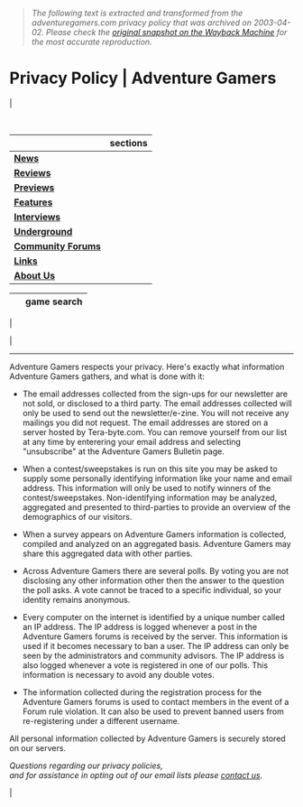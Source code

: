 > *The following text is extracted and transformed from the adventuregamers.com privacy policy that was archived on 2003-04-02. Please check the [original snapshot on the Wayback Machine](https://web.archive.org/web/20030402021513id_/http%3A//www.adventuregamers.com/privacy.php) for the most accurate reproduction.*

# Privacy Policy | Adventure Gamers

| 

[   
](http://www.adventuregamers.com/)

|   | **sections**  
---|---  
| **[News](https://web.archive.org/web/20030402021513id_/http%3A//www.adventuregamers.com/newsarchives.php)**  
| **[Reviews](https://web.archive.org/web/20030402021513id_/http%3A//www.adventuregamers.com/reviews.php)**  
| **[Previews](https://web.archive.org/web/20030402021513id_/http%3A//www.adventuregamers.com/previews.php)**  
| **[Features](https://web.archive.org/web/20030402021513id_/http%3A//www.adventuregamers.com/features.php)**  
| **[Interviews](https://web.archive.org/web/20030402021513id_/http%3A//www.adventuregamers.com/interviews.php)**  
| **[Underground](https://web.archive.org/web/20030402021513id_/http%3A//www.adventuregamers.com/underground/index.php)**  
| **[Community Forums](https://web.archive.org/web/20030402021513id_/http%3A//www.adventuregamers.com/forums/index.php)**  
| **[Links](https://web.archive.org/web/20030402021513id_/http%3A//www.adventuregamers.com/links.php)**  
| **[About Us](https://web.archive.org/web/20030402021513id_/http%3A//www.adventuregamers.com/about/index.php)**  
  
  | **game search**  
---|---  
|   
  
| 

  


* * *

Adventure Gamers respects your privacy. Here's exactly what information Adventure Gamers gathers, and what is done with it:

  * The email addresses collected from the sign-ups for our newsletter are not sold, or disclosed to a third party. The email addresses collected will only be used to send out the newsletter/e-zine. You will not receive any mailings you did not request. The email addresses are stored on a server hosted by Tera-byte.com. You can remove yourself from our list at any time by enterering your email address and selecting "unsubscribe" at the Adventure Gamers Bulletin page.

  * When a contest/sweepstakes is run on this site you may be asked to supply some personally identifying information like your name and email address. This information will only be used to notify winners of the contest/sweepstakes. Non-identifying information may be analyzed, aggregated and presented to third-parties to provide an overview of the demographics of our visitors. 
  * When a survey appears on Adventure Gamers information is collected, compiled and analyzed on an aggregated basis. Adventure Gamers may share this aggregated data with other parties. 
  * Across Adventure Gamers there are several polls. By voting you are not disclosing any other information other then the answer to the question the poll asks. A vote cannot be traced to a specific individual, so your identity remains anonymous. 
  * Every computer on the internet is identified by a unique number called an IP address. The IP address is logged whenever a post in the Adventure Gamers forums is received by the server. This information is used if it becomes necessary to ban a user. The IP address can only be seen by the administrators and community advisors. The IP address is also logged whenever a vote is registered in one of our polls. This information is necessary to avoid any double votes. 
  * The information collected during the registration process for the Adventure Gamers forums is used to contact members in the event of a Forum rule violation. It can also be used to prevent banned users from re-registering under a different username. 



All personal information collected by Adventure Gamers is securely stored on our servers.

_Questions regarding our privacy policies,  
and for assistance in opting out of our email lists please [contact us](mailto:feedback@adventuregamers.com)._

| 
